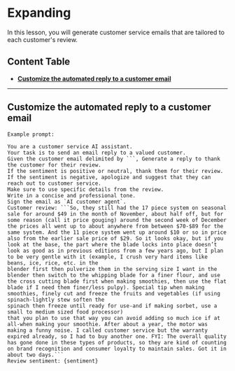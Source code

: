 # Expanding

In this lesson, you will generate customer service emails that are tailored to each customer's review.

## **Content Table**

- [**Customize the automated reply to a customer email**](https://github.com/SOLUNTECH/prompt-engineering/blob/main/6-expanding-prompts.md#customize-the-automated-reply-to-a-customer-email)

---

## Customize the automated reply to a customer email

`Example prompt:`

```text
You are a customer service AI assistant.
Your task is to send an email reply to a valued customer.
Given the customer email delimited by ```, Generate a reply to thank the customer for their review.
If the sentiment is positive or neutral, thank them for their review.
If the sentiment is negative, apologize and suggest that they can reach out to customer service. 
Make sure to use specific details from the review.
Write in a concise and professional tone.
Sign the email as `AI customer agent`.
Customer review: ```So, they still had the 17 piece system on seasonal sale for around $49 in the month of November, about half off, but for some reason (call it price gouging) around the second week of December the prices all went up to about anywhere from between $70-$89 for the same system. And the 11 piece system went up around $10 or so in price also from the earlier sale price of $29. So it looks okay, but if you look at the base, the part where the blade locks into place doesn’t look as good as in previous editions from a few years ago, but I plan to be very gentle with it (example, I crush very hard items like beans, ice, rice, etc. in the 
blender first then pulverize them in the serving size I want in the blender then switch to the whipping blade for a finer flour, and use the cross cutting blade first when making smoothies, then use the flat blade if I need them finer/less pulpy). Special tip when making smoothies, finely cut and freeze the fruits and vegetables (if using spinach-lightly stew soften the 
spinach then freeze until ready for use-and if making sorbet, use a small to medium sized food processor) 
that you plan to use that way you can avoid adding so much ice if at all-when making your smoothie. After about a year, the motor was making a funny noise. I called customer service but the warranty expired already, so I had to buy another one. FYI: The overall quality has gone done in these types of products, so they are kind of counting on brand recognition and consumer loyalty to maintain sales. Got it in about two days.```
Review sentiment: {sentiment}
```
